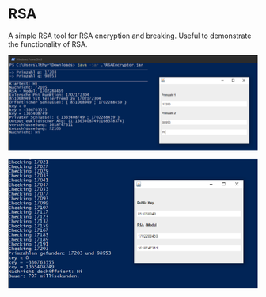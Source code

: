 # RSA
A simple RSA tool for RSA encryption and breaking. Useful to demonstrate the functionality of RSA.

![Alt text](/Screen.PNG?raw=true "RSAEncryptor")

![Alt text](/Screen2.PNG?raw=true "RSABreaker")
